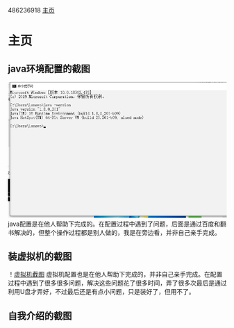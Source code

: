 486236918 <a href="https://github.com/486236918/" target="_blank">主页</a>
# 主页
## java环境配置的截图
![java环境配置截图](https://github.com/486236918/new-people/blob/master/19638ljl/QQ%E5%9B%BE%E7%89%8720191126234237.png)
java配置是在他人帮助下完成的。在配置过程中遇到了问题，后面是通过百度和翻书解决的，但整个操作过程都是别人做的，我是在旁边看，并非自己亲手完成。
## 装虚拟机的截图
！[虚拟机截图](https://github.com/486236918/new-people/blob/master/19638ljl/QQ%E5%9B%BE%E7%89%8720191126220133.png)
虚拟机配置也是在他人帮助下完成的，并非自己亲手完成。在配置过程中遇到了很多很多问题，解决这些问题花了很多时间，弄了很多次最后是通过利用U盘才弄好，不过最后还是有点小问题，只是装好了，但用不了。
## 自我介绍的截图


